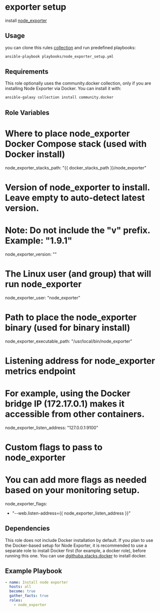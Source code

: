 exporter setup
=========

install [node_exporter](https://github.com/prometheus/node_exporter)


Usage
------------
you can clone this rules [collection](https://github.com/dgithuba/stacks) and run predefined playbooks:
```bash
ansible-playbook playbooks/node_exporter_setup.yml
```
Requirements
------------

This role optionally uses the community.docker collection, only if you are installing Node Exporter via Docker.
You can install it with:
```bash
ansible-galaxy collection install community.docker
```

Role Variables
--------------

# Where to place node_exporter Docker Compose stack (used with Docker install)
node_exporter_stacks_path: "{{ docker_stacks_path }}/node_exporter"

# Version of node_exporter to install. Leave empty to auto-detect latest version.
# Note: Do not include the "v" prefix. Example: "1.9.1"
node_exporter_version: ""

# The Linux user (and group) that will run node_exporter
node_exporter_user: "node_exporter"

# Path to place the node_exporter binary (used for binary install)
node_exporter_executable_path: "/usr/local/bin/node_exporter"

# Listening address for node_exporter metrics endpoint
# For example, using the Docker bridge IP (172.17.0.1) makes it accessible from other containers.
node_exporter_listen_address: "127.0.0.1:9100"

# Custom flags to pass to node_exporter
# You can add more flags as needed based on your monitoring setup.
node_exporter_flags:
  - "--web.listen-address={{ node_exporter_listen_address }}"


Dependencies
------------

This role does not include Docker installation by default.
If you plan to use the Docker-based setup for Node Exporter, it is recommended to use a separate role to install Docker first (for example, a docker role), before running this one.
You can use [dgithuba.stacks.docker](/roles/docker/) to install docker.

Example Playbook
----------------
```yaml
- name: Install node exporter
  hosts: all
  become: true
  gather_facts: true
  roles:
    - node_exporter
```
